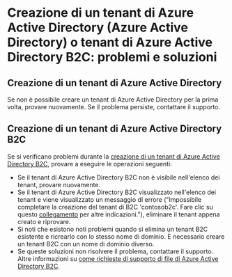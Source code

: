 <properties
    pageTitle="Azure Active Directory: Creare tenant supporto argomento | Microsoft Azure"
    description="Creazione di un tenant di Azure Active Directory o un tenant di Azure Active Directory B2C: problemi e soluzioni"
    services="active-directory-b2c"
    documentationCenter=""
    authors="swkrish"
    manager="msmbaldwin"
    editor="bryanla"/>

<tags
    ms.service="active-directory-b2c"
    ms.workload="identity"
    ms.tgt_pltfrm="na"
    ms.devlang="na"
    ms.topic="article"
    ms.date="08/30/2016"
    ms.author="swkrish"/>

# <a name="creating-an-azure-active-directory-azure-ad-tenant-or-azure-ad-b2c-tenant-issues-and-resolutions"></a>Creazione di un tenant di Azure Active Directory (Azure Active Directory) o tenant di Azure Active Directory B2C: problemi e soluzioni

## <a name="creating-an-azure-ad-tenant"></a>Creazione di un tenant di Azure Active Directory

Se non è possibile creare un tenant di Azure Active Directory per la prima volta, provare nuovamente. Se il problema persiste, contattare il supporto.

## <a name="creating-an-azure-ad-b2c-tenant"></a>Creazione di un tenant di Azure Active Directory B2C

Se si verificano problemi durante la [creazione di un tenant di Azure Active Directory B2C](active-directory-b2c-get-started.md), provare a eseguire le operazioni seguenti:
 
- Se il tenant di Azure Active Directory B2C non è visibile nell'elenco dei tenant, provare nuovamente.
- Se il tenant di Azure Active Directory B2C visualizzato nell'elenco dei tenant e viene visualizzato un messaggio di errore ("Impossibile completare la creazione del tenant di B2C 'contosob2c'. Fare clic su questo [collegamento](http://go.microsoft.com/fwlink/?LinkID=624192&clcid=0x409) per altre indicazioni."), eliminare il tenant appena creato e riprovare.
- Si noti che esistono noti problemi quando si elimina un tenant B2C esistente e ricrearlo con lo stesso nome di dominio. È necessario creare un tenant B2C con un nome di dominio diverso.
- Se queste soluzioni non risolvere il problema, contattare il supporto. Altre informazioni su [come richieste di supporto di file di Azure Active Directory B2C](active-directory-b2c-support.md).

